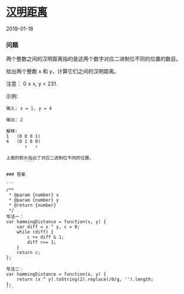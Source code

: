# [汉明距离](https://leetcode-cn.com/problems/hamming-distance)
2019-01-18
### 问题

两个整数之间的汉明距离指的是这两个数字对应二进制位不同的位置的数目。

给出两个整数 x 和 y，计算它们之间的汉明距离。

注意：
0 ≤ x, y < 231.

示例:

````
输入: x = 1, y = 4

输出: 2

解释:
1   (0 0 0 1)
4   (0 1 0 0)
       ↑   ↑

上面的箭头指出了对应二进制位不同的位置。
       ````

### 答案

```
/**
 * @param {number} x
 * @param {number} y
 * @return {number}
 */
写法一：
var hammingDistance = function(x, y) {
    var diff = x ^ y, c = 0;
    while (diff) {
        c += diff & 1;
        diff >>= 1;
    }
    return c;
};

写法二：
var hammingDistance = function(x, y) {
    return (x ^ y).toString(2).replace(/0/g, '').length;
};
```